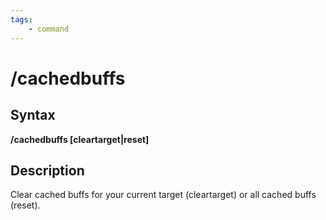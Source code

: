 ```yaml
---
tags:
    - command
---
```


# /cachedbuffs

## Syntax

**/cachedbuffs [cleartarget|reset]**

## Description

Clear cached buffs for your current target (cleartarget) or all cached buffs (reset).
